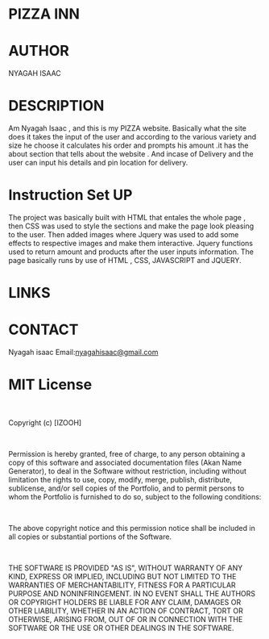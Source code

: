 
# PIZZA INN

# AUTHOR
NYAGAH ISAAC

# DESCRIPTION
Am Nyagah Isaac , and this is my PIZZA website. Basically what the site does it takes the input of the user and according to the various variety and size he choose it calculates his order and prompts his amount .it has the about section that tells about the website . And incase of Delivery and the user can input his details and pin location for delivery.

# Instruction Set UP
The project was basically built with HTML that entales the whole page , then CSS was used to style the sections and make the page look pleasing to the user.
Then added images where Jquery was used to add some effects to respective images and make them interactive.
Jquery functions used to return amount and products after the user inputs information.
The page basically runs by use of HTML , CSS, JAVASCRIPT and JQUERY.

# LINKS

# CONTACT
Nyagah isaac
Email:nyagahisaac@gmail.com


# MIT License

​

Copyright (c) [IZOOH] 

​

Permission is hereby granted, free of charge, to any person obtaining a copy of this software and associated documentation files (Akan Name Generator), to deal in the Software without restriction, including without limitation the rights to use, copy, modify, merge, publish, distribute, sublicense, and/or sell copies of the Portfolio, and to permit persons to whom the Portfolio is furnished to do so, subject to the following conditions:

​

The above copyright notice and this permission notice shall be included in all copies or substantial portions of the Software.

​

THE SOFTWARE IS PROVIDED "AS IS", WITHOUT WARRANTY OF ANY KIND, EXPRESS OR IMPLIED, INCLUDING BUT NOT LIMITED TO THE WARRANTIES OF MERCHANTABILITY, FITNESS FOR A PARTICULAR PURPOSE AND NONINFRINGEMENT. IN NO EVENT SHALL THE AUTHORS OR COPYRIGHT HOLDERS BE LIABLE FOR ANY CLAIM, DAMAGES OR OTHER LIABILITY, WHETHER IN AN ACTION OF CONTRACT, TORT OR OTHERWISE, ARISING FROM, OUT OF OR IN CONNECTION WITH THE SOFTWARE OR THE USE OR OTHER DEALINGS IN THE SOFTWARE.

    















